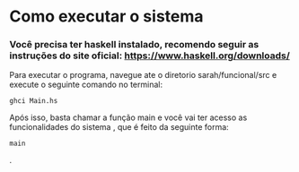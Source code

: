 # Como executar o sistema

### Você precisa ter haskell instalado, recomendo seguir as instruções do site oficial: https://www.haskell.org/downloads/

Para executar o programa, navegue ate o diretorio sarah/funcional/src e execute o seguinte comando no terminal:
```
ghci Main.hs
```

Após isso, basta chamar a função main e você vai ter acesso as funcionalidades do sistema , que é feito da seguinte forma:
```
main
```

.
